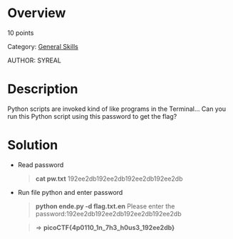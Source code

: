 # Overview 
10 points

Category: [General Skills]()

AUTHOR: SYREAL

# Description
Python scripts are invoked kind of like programs in the Terminal... Can you run this Python script using this password to get the flag?

# Solution
- Read password 
  > **cat pw.txt**
192ee2db192ee2db192ee2db192ee2db
- Run file python and enter password
  > **python ende.py -d flag.txt.en**
Please enter the password:192ee2db192ee2db192ee2db192ee2db

  >=> **picoCTF{4p0110_1n_7h3_h0us3_192ee2db}**
